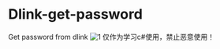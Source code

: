 # Dlink-get-password
Get password from dlink
![1](https://user-images.githubusercontent.com/44887613/137686703-ff003ce3-cd09-4564-aaf6-f11e233d0599.PNG)
仅作为学习c#使用，禁止恶意使用！
